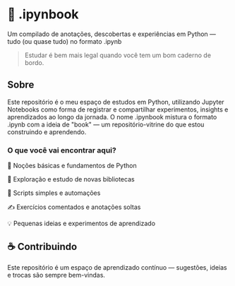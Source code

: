 # 📘 .ipynbook
Um compilado de anotações, descobertas e experiências em Python — tudo (ou quase tudo) no formato .ipynb

> Estudar é bem mais legal quando você tem um bom caderno de bordo.

## Sobre
Este repositório é o meu espaço de estudos em Python, utilizando Jupyter Notebooks como forma de registrar e compartilhar experimentos, insights e aprendizados ao longo da jornada. O nome .ipynbook mistura o formato .ipynb com a ideia de "book" — um repositório-vitrine do que estou construindo e aprendendo.

### O que você vai encontrar aqui?
🐍 Noções básicas e fundamentos de Python

🧪 Exploração e estudo de novas bibliotecas

🔁 Scripts simples e automações

✍️ Exercícios comentados e anotações soltas

💡 Pequenas ideias e experimentos de aprendizado

## ☕ Contribuindo
Este repositório é um espaço de aprendizado contínuo — sugestões, ideias e trocas são sempre bem-vindas.
